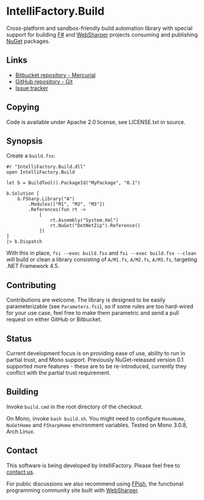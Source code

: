 # IntelliFactory.Build

Cross-platform and sandbox-friendly build automation library with
special support for building [F#](http://fsharp.org) and
[WebSharper](http://websharper.com) projects consuming and publishing
[NuGet](http://nuget.org) packages.

## Links

  * [Bitbucket repository - Mercurial](http://bitbucket.org/IntelliFactory/build)
  * [GitHub repository - Git](http://github.com/intellifactory/build)
  * [Issue tracker](http://bitbucket.org/IntelliFactory/build/issues)

## Copying

Code is available under Apache 2.0 license, see LICENSE.txt in source.

## Synopsis

Create a `build.fsx`:

    #r "IntelliFactory.Build.dll"
    open IntelliFactory.Build

    let b = BuildTool().PackageId("MyPackage", "0.1")

    b.Solution [
        b.FSharp.Library("A")
            .Modules(["M1", "M2", "M3"])
            .References(fun rt ->
                [
                    rt.Assembly("System.Xml")
                    rt.NuGet("DotNetZip").Reference()
                ])
    ]
    |> b.Dispatch

With this in place, `fsi --exec build.fsx` and `fsi --exec build.fsx
--clean` will build or clean a library consisting of `A/M1.fs`,
`A/M2.fs`, `A/M3.fs`, targeting .NET Framework 4.5.

## Contributing

Contributions are welcome.  The library is designed to be easily
parameterizable (see `Parameters.fsi`), so if some rules are too
hard-wired for your use case, feel free to make them parametric and
send a pull request on either GitHub or Bitbucket.

## Status

Current development focus is on providing ease of use, ability to run
in partial trust, and Mono support.  Previously NuGet-released version
0.1 supported more features - these are to be re-introduced, currently
they conflict with the partial trust requirement.

## Building

Invoke `build.cmd` in the root directory of the checkout.

On Mono, invoke `bash build.sh`.  You might need to configure
`MonoHome`, `NuGetHome` and `FSharpHome` environment variables.
Tested on Mono 3.0.8, Arch Linux.

## Contact

This software is being developed by IntelliFactory.  Please feel free
to [contact us](http://websharper.com/contact).

For public discussions we also recommend using
[FPish](http://fpish.net/topics), the functional programming community
site built with [WebSharper](http://websharper.com).
